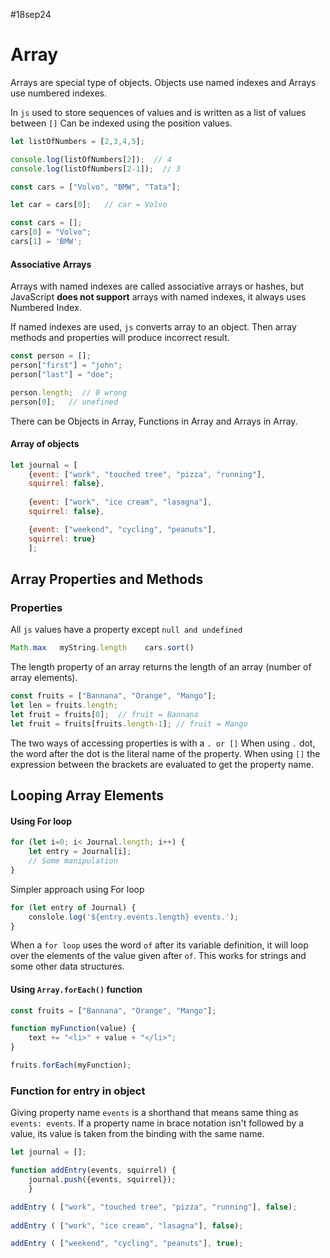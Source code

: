 #18sep24

# Array

Arrays are special type of objects.
Objects use named indexes and Arrays use numbered indexes.

In `js` used to store sequences of values and is written as a list of values between `[]`
Can be indexed using the position values.
```js
let listOfNumbers = [2,3,4,5];

console.log(listOfNumbers[2]);  // 4
console.log(listOfNumbers[2-1]);  // 3

const cars = ["Volvo", "BMW", "Tata"];

let car = cars[0];   // car = Volvo
```

```js
const cars = [];
cars[0] = "Volvo";
cars[1] = 'BMW';
```

#### Associative Arrays
Arrays with named indexes are called associative arrays or hashes, but
JavaScript **does not support** arrays with named indexes, it always uses Numbered Index.

If named indexes are used, `js` converts array to an object. Then array methods and properties will produce incorrect result.
```js
const person = [];
person["first"] = "john";
person["last"] = "doe";

person.length;  // 0 wrong
person[0];   // unefined
```



There can be Objects in Array, Functions in Array and Arrays in Array.
#### Array of objects
```js
let journal = [
	{event: ["work", "touched tree", "pizza", "running"],
	squirrel: false},
	
	{event: ["work", "ice cream", "lasagna"],
	squirrel: false},

	{event: ["weekend", "cycling", "peanuts"],
	squirrel: true}
	];
```



## Array Properties and Methods

### Properties

All `js` values have a property except `null and undefined`
```js
Math.max   myString.length    cars.sort()
```

The length property of an array returns the length of an array (number of array elements).
```js
const fruits = ["Bannana", "Orange", "Mango"];
let len = fruits.length;
let fruit = fruits[0];  // fruit = Bannana
let fruit = fruits[fruits.length-1]; // fruit = Mango
```

The two ways of accessing properties is with a `. or []`
When using `.` dot, the word after the dot is the literal name of the property.
When using `[]` the expression between the brackets are evaluated to get the property name.

## Looping Array Elements

#### Using For loop
```js
for (let i=0; i< Journal.length; i++) {
	let entry = Journal[i];
	// Some manipulation
}
```

Simpler approach using For loop
```js
for (let entry of Journal) {
	conslole.log('${entry.events.length} events.');
}
```
When a `for loop` uses the word `of` after its variable definition, it will loop over the elements of the value given after `of`.
This works for strings and some other data structures.

#### Using `Array.forEach()` function
```js
const fruits = ["Bannana", "Orange", "Mango"];

function myFunction(value) {
	text += "<li>" + value + "</li>";
}

fruits.forEach(myFunction);
```








### Function for entry in object
Giving property name `events` is a shorthand that means same thing as `events: events`.
If a property name in brace notation isn't followed by a value, its value is taken from the binding with the same name.
```js
let journal = [];

function addEntry(events, squirrel) {
	journal.push({events, squirrel});
	}

addEntry ( ["work", "touched tree", "pizza", "running"], false);
	
addEntry ( ["work", "ice cream", "lasagna"], false);

addEntry ( ["weekend", "cycling", "peanuts"], true);
```
